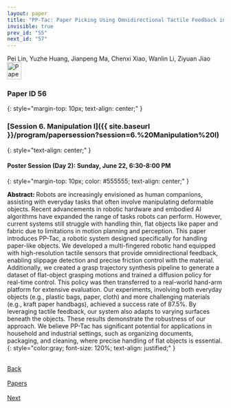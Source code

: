 ```yaml
---
layout: paper
title: "PP-Tac: Paper Picking Using Omnidirectional Tactile Feedback in Dexterous Robotic Hands"
invisible: true
prev_id: "55"
next_id: "57"
---
```

<div class="paper-authors">
  <div class="paper-author-box">
    <div class="paper-author-name">Pei Lin, Yuzhe Huang, Jianpeng Ma, Chenxi Xiao, Wanlin Li, Ziyuan Jiao</div>
    <div class="paper-author-uni"></div>
  </div>
</div>

<div class="paper-pdf">
  <div>
    <a href="https://www.roboticsproceedings.org/rss21/p056.pdf" title="Download PDF" target="_blank">
      <img src="{{ site.baseurl }}/images/paper_link_cardinal_red.png" alt="Paper PDF" width="33" height="40" />
    </a>
  </div>
</div>

### Paper ID 56
{: style="margin-top: 10px; text-align: center;" }

### [Session 6. Manipulation I]({{ site.baseurl }}/program/papersession?session=6.%20Manipulation%20I)
{: style="text-align: center;" }

#### Poster Session (Day 2): Sunday, June 22, 6:30-8:00 PM
{: style="margin-top: 10px; color: #555555; text-align: center;" }

<b style="color: black;">Abstract: </b>Robots are increasingly envisioned as human companions, assisting with everyday tasks that often involve manipulating deformable objects. Recent advancements in robotic hardware and embodied AI algorithms have expanded the range of tasks robots can perform. However, current systems still struggle with handling thin, flat objects like paper and fabric due to limitations in motion planning and perception. This paper introduces PP-Tac, a robotic system designed specifically for handling paper-like objects. We developed a multi-fingered robotic hand equipped with high-resolution tactile sensors that provide omnidirectional feedback, enabling slippage detection and precise friction control with the material. Additionally, we created a grasp trajectory synthesis pipeline to generate a dataset of flat-object grasping motions and trained a diffusion policy for real-time control. This policy was then transferred to a real-world hand-arm platform for extensive evaluation. Our experiments, involving both everyday objects (e.g., plastic bags, paper, cloth) and more challenging materials (e.g., kraft paper handbags), achieved a success rate of 87.5%. By leveraging tactile feedback, our system also adapts to varying surfaces beneath the objects. These results demonstrate the robustness of our approach. We believe PP-Tac has significant potential for applications in household and industrial settings, such as organizing documents, packaging, and cleaning, where precise handling of flat objects is essential.
{: style="color:gray; font-size: 120%; text-align: justified;" }

<div class="paper-menu">
  <div class="paper-menu-inner">
    <a href="{{ site.baseurl }}/program/papers/55/" title="Previous Paper">
            <div class="paper-menu-icon">
                <i class="fa fa-chevron-left"></i><br>
                <span class="paper-menu-label">Back</span>
            </div>
        </a>
    <a href="{{ site.baseurl }}/program/papers" title="All Papers">
      <div class="paper-menu-icon">
        <i class="fa fa-list"></i><br>
        <span class="paper-menu-label">Papers</span>
      </div>
    </a>
    <a href="{{ site.baseurl }}/program/papers/57/" title="Next Paper">
            <div class="paper-menu-icon">
                <i class="fa fa-chevron-right"></i><br>
                <span class="paper-menu-label">Next</span>
            </div>
        </a>
  </div>
</div>
